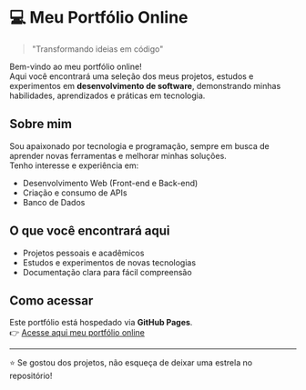 # 💻 Meu Portfólio Online

> "Transformando ideias em código"

Bem-vindo ao meu portfólio online!  
Aqui você encontrará uma seleção dos meus projetos, estudos e experimentos em **desenvolvimento de software**, demonstrando minhas habilidades, aprendizados e práticas em tecnologia.

## Sobre mim
Sou apaixonado por tecnologia e programação, sempre em busca de aprender novas ferramentas e melhorar minhas soluções.  
Tenho interesse e experiência em:  
-  Desenvolvimento Web (Front-end e Back-end)  
-  Criação e consumo de APIs  
-  Banco de Dados  

## O que você encontrará aqui
- Projetos pessoais e acadêmicos  
- Estudos e experimentos de novas tecnologias  
- Documentação clara para fácil compreensão  

## Como acessar
Este portfólio está hospedado via **GitHub Pages**.  
👉 [Acesse aqui meu portfólio online](https://r0drlgues.github.io/portfolio/) 

---

⭐ Se gostou dos projetos, não esqueça de deixar uma estrela no repositório!
